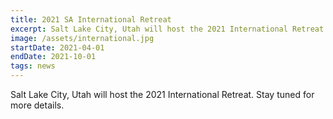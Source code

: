```yaml
---
title: 2021 SA International Retreat
excerpt: Salt Lake City, Utah will host the 2021 International Retreat.
image: /assets/international.jpg
startDate: 2021-04-01
endDate: 2021-10-01
tags: news
---
```


Salt Lake City, Utah will host the 2021 International Retreat. Stay tuned for more details.
